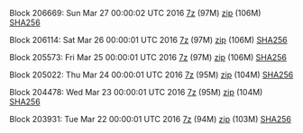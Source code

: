 Block 206669: Sun Mar 27 00:00:02 UTC 2016 [7z](https://transfer.sh/lgYUb/bootstrap.dat.20160327.7z) (97M) [zip](https://transfer.sh/10iWqK/bootstrap.dat.20160327.zip) (106M) [SHA256](https://transfer.sh/14Hqvr/sha256.txt)

Block 206114: Sat Mar 26 00:00:01 UTC 2016 [7z](https://transfer.sh/PzTNv/bootstrap.dat.20160326.7z) (97M) [zip](https://transfer.sh/YqfMX/bootstrap.dat.20160326.zip) (106M) [SHA256](https://transfer.sh/Q2Py4/sha256.txt)

Block 205573: Fri Mar 25 00:00:01 UTC 2016 [7z](https://transfer.sh/80vjN/bootstrap.dat.20160325.7z) (97M) [zip](https://transfer.sh/TCw0o/bootstrap.dat.20160325.zip) (106M) [SHA256](https://transfer.sh/14dt0S/sha256.txt)

Block 205022: Thu Mar 24 00:00:01 UTC 2016 [7z](https://transfer.sh/63ape/bootstrap.dat.20160324.7z) (95M) [zip](https://transfer.sh/ifJfh/bootstrap.dat.20160324.zip) (104M) [SHA256](https://transfer.sh/YBeCz/sha256.txt)

Block 204478: Wed Mar 23 00:00:01 UTC 2016 [7z](https://transfer.sh/p0FdI/bootstrap.dat.20160323.7z) (95M) [zip](https://transfer.sh/nTp2B/bootstrap.dat.20160323.zip) (104M) [SHA256](https://transfer.sh/o1tGK/sha256.txt)

Block 203931: Tue Mar 22 00:00:01 UTC 2016 [7z](https://transfer.sh/157v0d/bootstrap.dat.20160322.7z) (94M) [zip](https://transfer.sh/SYgPS/bootstrap.dat.20160322.zip) (103M) [SHA256](https://transfer.sh/bmjz9/sha256.txt)
